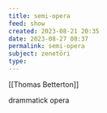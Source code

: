 ```yaml
---
title: semi-opera
feed: show
created: 2023-08-21 20:35
date: 2023-08-27 08:37
permalink: semi-opera
subject: zenetöri
type: 
---
```


[[Thomas Betterton]]

drammatick opera